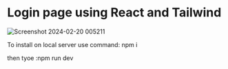 # Login page using React and Tailwind


![Screenshot 2024-02-20 005211](https://github.com/suhel-24/Loginpage/assets/126446249/6ca79a53-ba0b-439f-8796-3557370c8a88)

To install on local server use command:
npm i

then tyoe :npm run dev
